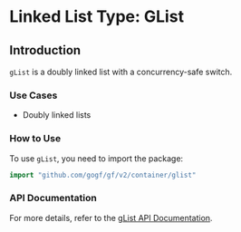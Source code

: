 # Linked List Type: GList

## Introduction

`gList` is a doubly linked list with a concurrency-safe switch.

### Use Cases

- Doubly linked lists

### How to Use

To use `gList`, you need to import the package:

```go
import "github.com/gogf/gf/v2/container/glist"
```

### API Documentation

For more details, refer to the [gList API Documentation](https://pkg.go.dev/github.com/gogf/gf/v2/container/glist).
